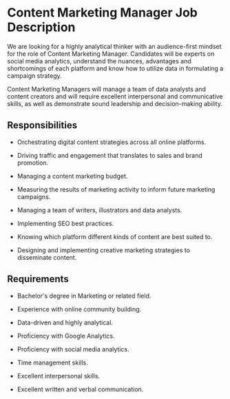 # Content Marketing Manager Job Description

We are looking for a highly analytical thinker with an audience-first mindset for the role of Content Marketing Manager. Candidates will be experts on social media analytics, understand the nuances, advantages and shortcomings of each platform and know how to utilize data in formulating a campaign strategy.

Content Marketing Managers will manage a team of data analysts and content creators and will require excellent interpersonal and communicative skills, as well as demonstrate sound leadership and decision-making ability.

## Responsibilities

* Orchestrating digital content strategies across all online platforms.

* Driving traffic and engagement that translates to sales and brand promotion.

* Managing a content marketing budget.

* Measuring the results of marketing activity to inform future marketing campaigns.

* Managing a team of writers, illustrators and data analysts.

* Implementing SEO best practices.

* Knowing which platform different kinds of content are best suited to.

* Designing and implementing creative marketing strategies to disseminate content.

## Requirements

* Bachelor's degree in Marketing or related field.

* Experience with online community building.

* Data-driven and highly analytical.

* Proficiency with Google Analytics.

* Proficiency with social media analytics.

* Time management skills.

* Excellent interpersonal skills.

* Excellent written and verbal communication.

